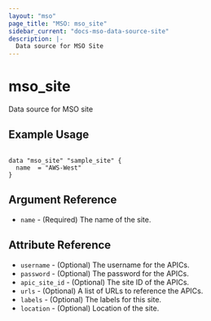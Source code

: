 ```yaml
---
layout: "mso"
page_title: "MSO: mso_site"
sidebar_current: "docs-mso-data-source-site"
description: |-
  Data source for MSO Site
---
```


# mso_site #

Data source for MSO site

## Example Usage ##

```hcl

data "mso_site" "sample_site" {
  name  = "AWS-West"
}

```

## Argument Reference ##

* `name` - (Required) The name of the site.

## Attribute Reference ##

* `username` - (Optional) The username for the APICs.
* `password` - (Optional) The password for the APICs.
* `apic_site_id` - (Optional) The site ID of the APICs.
* `urls` - (Optional) A list of URLs to reference the APICs.
* `labels` - (Optional) The labels for this site.
* `location` - (Optional) Location of the site.
